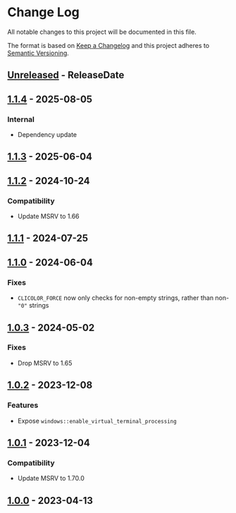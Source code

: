 # Change Log
All notable changes to this project will be documented in this file.

The format is based on [Keep a Changelog](https://keepachangelog.com/)
and this project adheres to [Semantic Versioning](https://semver.org/).

<!-- next-header -->
## [Unreleased] - ReleaseDate

## [1.1.4] - 2025-08-05

### Internal

- Dependency update

## [1.1.3] - 2025-06-04

## [1.1.2] - 2024-10-24

### Compatibility

- Update MSRV to 1.66

## [1.1.1] - 2024-07-25

## [1.1.0] - 2024-06-04

### Fixes

- `CLICOLOR_FORCE` now only checks for non-empty strings, rather than non-`"0"` strings

## [1.0.3] - 2024-05-02

### Fixes

- Drop MSRV to 1.65

## [1.0.2] - 2023-12-08

### Features

- Expose `windows::enable_virtual_terminal_processing`

## [1.0.1] - 2023-12-04

### Compatibility

- Update MSRV to 1.70.0

## [1.0.0] - 2023-04-13

<!-- next-url -->
[Unreleased]: https://github.com/rust-cli/anstyle/compare/anstyle-query-v1.1.4...HEAD
[1.1.4]: https://github.com/rust-cli/anstyle/compare/anstyle-query-v1.1.3...anstyle-query-v1.1.4
[1.1.3]: https://github.com/rust-cli/anstyle/compare/anstyle-query-v1.1.2...anstyle-query-v1.1.3
[1.1.2]: https://github.com/rust-cli/anstyle/compare/anstyle-query-v1.1.1...anstyle-query-v1.1.2
[1.1.1]: https://github.com/rust-cli/anstyle/compare/anstyle-query-v1.1.0...anstyle-query-v1.1.1
[1.1.0]: https://github.com/rust-cli/anstyle/compare/anstyle-query-v1.0.3...anstyle-query-v1.1.0
[1.0.3]: https://github.com/rust-cli/anstyle/compare/anstyle-query-v1.0.2...anstyle-query-v1.0.3
[1.0.2]: https://github.com/rust-cli/anstyle/compare/anstyle-query-v1.0.1...anstyle-query-v1.0.2
[1.0.1]: https://github.com/rust-cli/anstyle/compare/anstyle-query-v1.0.0...anstyle-query-v1.0.1
[1.0.0]: https://github.com/rust-cli/anstyle/compare/c4423c1...anstyle-query-v1.0.0
